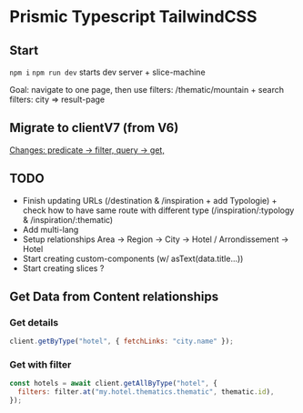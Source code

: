 # Prismic Typescript TailwindCSS

## Start

`npm i`
`npm run dev` starts dev server + slice-machine

Goal: navigate to one page, then use filters:
/thematic/mountain + search filters: city => result-page

## Migrate to clientV7 (from V6)

[Changes: predicate -> filter, query -> get, ](https://prismic.io/docs/prismicio-client-v7-migration-guide#migrate-from-removed-deprecated-apis)

## TODO

- Finish updating URLs (/destination & /inspiration + add Typologie) + check how to have same route with different type (/inspiration/:typology & /inspiration/:thematic)
- Add multi-lang
- Setup relationships Area -> Region -> City -> Hotel / Arrondissement -> Hotel
- Start creating custom-components (w/ asText(data.title...))
- Start creating slices ?

## Get Data from Content relationships

### Get details

```javascript
client.getByType("hotel", { fetchLinks: "city.name" });
```

### Get with filter

```javascript
const hotels = await client.getAllByType("hotel", {
  filters: filter.at("my.hotel.thematics.thematic", thematic.id),
});
```
